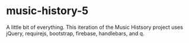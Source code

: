 # music-history-5

A little bit of everything. This iteration of the Music Histsory project uses jQuery, requirejs, bootstrap, firebase, handlebars, and q. 
